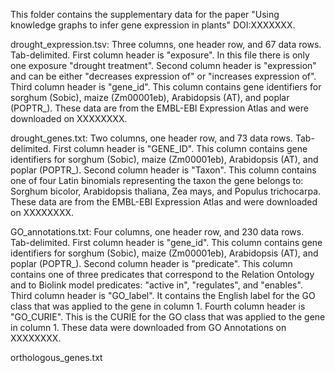 
This folder contains the supplementary data for the paper "Using knowledge graphs to infer gene expression in plants" DOI:XXXXXXX. 

drought_expression.tsv: Three columns, one header row, and 67 data rows. Tab-delimited. First column header is "exposure". In this file there is only one exposure "drought treatment". Second column header is "expression" and can be either "decreases expression of" or "increases expression of". Third column header is "gene_id". This column contains gene identifiers for sorghum (Sobic), maize (Zm00001eb), Arabidopsis (AT), and poplar (POPTR_). These data are from the EMBL-EBI Expression Atlas and were downloaded on XXXXXXXX.

drought_genes.txt: Two columns, one header row, and 73 data rows. Tab-delimited. First column header is "GENE_ID". This column contains gene identifiers for sorghum (Sobic), maize (Zm00001eb), Arabidopsis (AT), and poplar (POPTR_). Second column header is "Taxon". This column contains one of four Latin binomials representing the taxon the gene belongs to: Sorghum bicolor, Arabidopsis thaliana, Zea mays, and Populus trichocarpa. These data are from the EMBL-EBI Expression Atlas and were downloaded on XXXXXXXX.

GO_annotations.txt: Four columns, one header row, and 230 data rows. Tab-delimited. First column header is "gene_id". This column contains gene identifiers for sorghum (Sobic), maize (Zm00001eb), Arabidopsis (AT), and poplar (POPTR_). Second column header is "predicate". This column contains one of three predicates that correspond to the Relation Ontology and to Biolink model predicates: "active in", "regulates", and "enables". Third column header is "GO_label". It contains the English label for the GO class that was applied to the gene in column 1. Fourth column header is "GO_CURIE". This is the CURIE for the GO class that was applied to the gene in column 1. These data were downloaded from GO Annotations on XXXXXXXX.

orthologous_genes.txt
